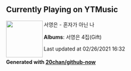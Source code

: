 ## Currently Playing on YTMusic

[<img align="left" width="100" src="https://lh3.googleusercontent.com/Foctrr-Tbi1sujxJA-woShSUbnysDMgPWCcI1Dx8Um5_CBa1CLNHMMKti9eRM1-gHqK42TT3LWP0CvYg">](https://music.youtube.com/watch?v=OxZJUH2zQ0c)

서영은 - 혼자가 아닌 나

**Albums**: 서영은 4집(Gift)

Last updated at 02/26/2021 16:32

#### Generated with [20chan/github-now](https://github.com/20chan/github-now)


<!--
**20chan/20chan** is a ✨ _special_ ✨ repository because its `README.md` (this file) appears on your GitHub profile.

Here are some ideas to get you started:

- 🔭 I’m currently working on ...
- 🌱 I’m currently learning ...
- 👯 I’m looking to collaborate on ...
- 🤔 I’m looking for help with ...
- 💬 Ask me about ...
- 📫 How to reach me: ...
- 😄 Pronouns: ...
- ⚡ Fun fact: ...
-->
